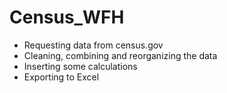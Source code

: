 # Census_WFH
- Requesting data from census.gov
- Cleaning, combining and reorganizing the data
- Inserting some calculations
- Exporting to Excel
